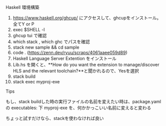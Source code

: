 Haskell 環境構築



1. https://www.haskell.org/ghcup/ にアクセスして、ghcupをインストール。
   全てY or P
2. exec  $SHELL -l
3. ghcup tui で確認
4. which stack , which ghc でパスを確認
5. stack new sample && cd sample
6. code .        (https://zenn.dev/ryuu/scraps/4061aaee059d89)
7. Haskell Language Server Extention をインストール
8. Lib.hs を開くと、**How do you want the extension to manage/discover HLS and the relevant toolchain?**と聞かれるので、Yesを選択
9. stack build
10. stack exec myproj-exe

Tips 

もし、stack buildした時の実行ファイルの名前を変えたい時は、package.yamlの executables: 下 myproj-exe を、何かかっこいい名前に変えると変わる



ちょっと試すだけなら、stackを使わなければ良い

 

